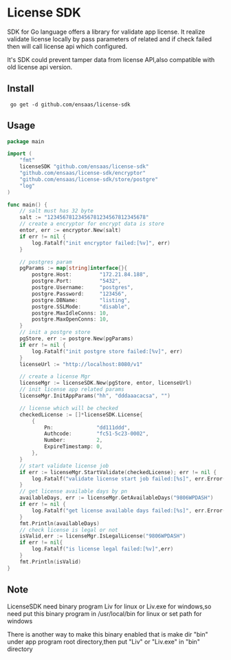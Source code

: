 # License SDK

SDK for Go language offers a library for validate app license. It realize validate license locally by pass parameters of related and 
if check failed then will call license api which configured.

It's SDK could prevent tamper data from license API,also compatible with old license api version.

## Install

```
 go get -d github.com/ensaas/license-sdk
```

## Usage

```go
package main

import (
	"fmt"
	licenseSDK "github.com/ensaas/license-sdk"
	"github.com/ensaas/license-sdk/encryptor"
	"github.com/ensaas/license-sdk/store/postgre"
	"log"
)

func main() {
	// salt must has 32 byte
	salt := "12345678123456781234567812345678"
	// create a encryptor for encrypt data is store
	entor, err := encryptor.New(salt)
	if err != nil {
		log.Fatalf("init encryptor failed:[%v]", err)
	}

	// postgres param
	pgParams := map[string]interface{}{
		postgre.Host:         "172.21.84.188",
		postgre.Port:         "5432",
		postgre.Username:     "postgres",
		postgre.Password:     "123456",
		postgre.DBName:       "listing",
		postgre.SSLMode:      "disable",
		postgre.MaxIdleConns: 10,
		postgre.MaxOpenConns: 10,
	}
	// init a postgre store
	pgStore, err := postgre.New(pgParams)
	if err != nil {
		log.Fatalf("init postgre store failed:[%v]", err)
	}
	licenseUrl := "http://localhost:8080/v1"

	// create a license Mgr
	licenseMgr := licenseSDK.New(pgStore, entor, licenseUrl)
	// init license app related params
	licenseMgr.InitAppParams("hh", "dddaaacacsa", "")

	// license which will be checked
	checkedLicense := []*licenseSDK.License{
		{
			Pn:              "dd111ddd",
			Authcode:        "fc51-5c23-0002",
			Number:          2,
			ExpireTimestamp: 0,
		},
	}
	// start validate license job
	if err := licenseMgr.StartValidate(checkedLicense); err != nil {
		log.Fatalf("validate license start job failed:[%s]", err.Error())
	}
	// get license available days by pn
	availableDays, err := licenseMgr.GetAvailableDays("9806WPDASH")
	if err != nil {
		log.Fatalf("get license available days failed:[%s]", err.Error())
	}
	fmt.Println(availableDays)
	// check license is legal or not
	isValid,err := licenseMgr.IsLegalLicense("9806WPDASH")
	if err != nil{
		log.Fatalf("is license legal failed:[%v]",err)
	}
	fmt.Println(isValid)
}
```

## Note

LicenseSDK need binary program Liv for linux or Liv.exe for windows,so need put this binary program in /usr/local/bin for linux or
set path for windows

There is another way to make this binary enabled that is make dir "bin" under app program root directory,then put "Liv" or "Liv.exe"
in "bin" directory

